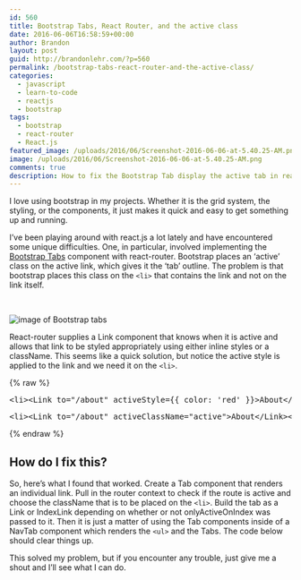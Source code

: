 ```yaml
---
id: 560
title: Bootstrap Tabs, React Router, and the active class
date: 2016-06-06T16:58:59+00:00
author: Brandon
layout: post
guid: http://brandonlehr.com/?p=560
permalink: /bootstrap-tabs-react-router-and-the-active-class/
categories:
  - javascript
  - learn-to-code
  - reactjs
  - bootstrap
tags:
  - bootstrap
  - react-router
  - React.js
featured_image: /uploads/2016/06/Screenshot-2016-06-06-at-5.40.25-AM.png
image: /uploads/2016/06/Screenshot-2016-06-06-at-5.40.25-AM.png 
comments: true
description: How to fix the Bootstrap Tab display the active tab in reactjs.
---
```

I love using bootstrap in my projects. Whether it is the grid system, the styling, or the components, it just makes it quick and easy to get something up and running.

I&#8217;ve been playing around with react.js a lot lately and have encountered some unique difficulties. One, in particular, involved implementing the [Bootstrap Tabs](http://getbootstrap.com/components/#nav-tabs) component with react-router. Bootstrap places an &#8216;active&#8217; class on the active link, which gives it the &#8216;tab&#8217; outline. The problem is that bootstrap places this class on the `<li>` that contains the link and not on the link itself.

&nbsp;

<img class="" style="max-width:575px;" src="{{ site.baseurl }}/uploads/2016/06/Screenshot-2016-06-06-at-5.40.25-AM.png?fit=575%2C227" alt="image of Bootstrap tabs" srcset="{{ site.baseurl }}/uploads/2016/06/Screenshot-2016-06-06-at-5.40.25-AM.png?w=575 575w, {{ site.baseurl }}/uploads/2016/06/Screenshot-2016-06-06-at-5.40.25-AM.png?resize=300%2C118 300w" sizes="(max-width: 575px) 100vw, 575px" data-recalc-dims="1" />


React-router supplies a Link component that knows when it is active and allows that link to be styled appropriately using either inline styles or a className. This seems like a quick solution, but notice the active style is applied to the link and we need it on the `<li>`.

{% raw %}
<pre>&lt;li>&lt;Link to="/about" activeStyle={{ color: 'red' }}>About&lt;/Link>&lt;/li></pre>


<pre>&lt;li>&lt;Link to="/about" activeClassName="active">About&lt;/Link>&lt;/li></pre>
{% endraw %}

## How do I fix this?

So, here&#8217;s what I found that worked. Create a Tab component that renders an individual link. Pull in the router context to check if the route is active and choose the className that is to be placed on the `<li>`. Build the tab as a Link or IndexLink depending on whether or not onlyActiveOnIndex was passed to it. Then it is just a matter of using the Tab components inside of a NavTab component which renders the `<ul>` and the Tabs. The code below should clear things up.

<script src="https://gist.github.com/blehr/a14f187d7ecf88b2e803e92d81069b93.js"></script>

This solved my problem, but if you encounter any trouble, just give me a shout and I&#8217;ll see what I can do.
